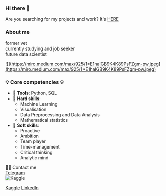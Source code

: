 ### Hi there 👋

Are you searching for my projects and work? It's [HERE](https://github.com/VolodinAlex/alekaran/tree/AlekaranDS)

### About me
former vet  
currently studying and job seeker  
future data scientist

![](https://miro.medium.com/max/925/1*E1haIGB9K4K89PsFZgm-pw.jpeg](https://miro.medium.com/max/925/1*E1haIGB9K4K89PsFZgm-pw.jpeg)

### 💡 Core competencies 💡
- 🔨 **Tools**: Python, SQL
- 🔧 **Hard skills**:
   - Machine Learning
   - Visualisation
   - Data Preprocessing and Data Analysis
   - Mathematical statistics   
- 🔆 **Soft skills**:
   - Proactive
   - Ambition
   - Team player
   - Time-management
   - Сritical thinking
   - Analytic mind

🙌🏻 Contact me  
[Telegram](https://t.me/vo1odin_a1ex)  
![Kaggle](https://img.shields.io/badge/Kaggle-035a7d?style=for-the-badge&logo=kaggle&logoColor=white)


[Kaggle](https://www.kaggle.com/alexvolodin)
[LinkedIn](https://www.linkedin.com/feed/)
